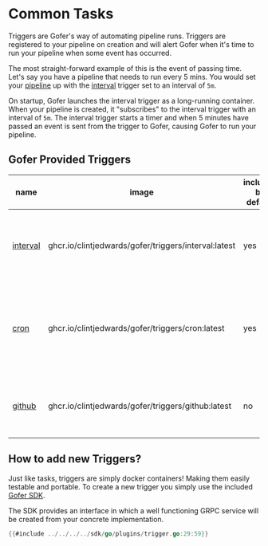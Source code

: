# Common Tasks

Triggers are Gofer's way of automating pipeline runs. Triggers are registered to your pipeline on creation and will alert Gofer when it's time to run your pipeline when some event has occurred.

The most straight-forward example of this is the event of passing time. Let's say you have a pipeline that needs to run every 5 mins. You would set your [pipeline](../pipeline-configuration/trigger/trigger-stanza) up with the [interval](interval/overview) trigger set to an interval of `5m`.

On startup, Gofer launches the interval trigger as a long-running container. When your pipeline is created, it "subscribes" to the interval trigger with an interval of `5m`. The interval trigger starts a timer and when 5 minutes have passed an event is sent from the trigger to Gofer, causing Gofer to run your pipeline.

## Gofer Provided Triggers

| name                      | image                                                | included by default | description                                                                                         |
| ------------------------- | ---------------------------------------------------- | ------------------- | --------------------------------------------------------------------------------------------------- |
| [interval](./interval.md) | ghcr.io/clintjedwards/gofer/triggers/interval:latest | yes                 | Interval triggers an event after a predetermined amount of time has passed.                         |
| [cron](./cron.md)         | ghcr.io/clintjedwards/gofer/triggers/cron:latest     | yes                 | Cron is used for longer termed intervals. For instance, running a pipeline every year on Christmas. |
| [github](./github.md)     | ghcr.io/clintjedwards/gofer/triggers/github:latest   | no                  | Allow your pipelines to run based on branch, tag, or release activity.                              |

## How to add new Triggers?

Just like tasks, triggers are simply docker containers! Making them easily testable and portable. To create a new trigger you simply use the included [Gofer SDK](https://pkg.go.dev/github.com/clintjedwards/gofer/sdk).

The SDK provides an interface in which a well functioning GRPC service will be created from your concrete implementation.

```go
{{#include ../../../../sdk/go/plugins/trigger.go:29:59}}
```
